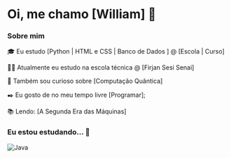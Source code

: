# Oi, me chamo [William] 👋

### Sobre mim

🎓 Eu estudo [Python | HTML e CSS | Banco de Dados ] @ [Escola | Curso]

👩‍💻 Atualmente eu estudo na escola técnica @ [Firjan Sesi Senai]

🔎 Também sou curioso sobre [Computação Quântica]

✒️ Eu gosto de no meu tempo livre [Programar];

📚 Lendo: [A Segunda Era das Máquinas]


### Eu estou estudando... 🧩
<!-- (Aqui você pode adicionar tecnologias que está estudando, inclusive para aumentar essa lista você listamos algumas das tecnologias ensinadas na nossa [Assinatura On Demand](https://cubos.academy/cubosondemand)) -->

![Java](https://img.shields.io/badge/java-%23ED8B00.svg?style=for-the-badge&logo=openjdk&logoColor=white)

